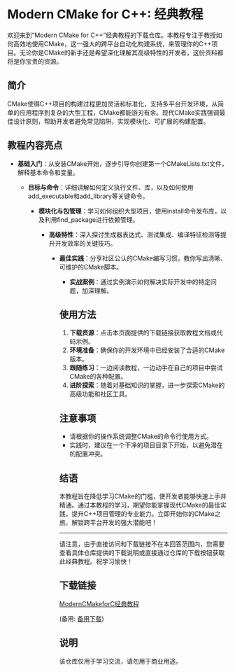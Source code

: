 # Modern CMake for C++: 经典教程

欢迎来到“Modern CMake for C++”经典教程的下载仓库。本教程专注于教授如何高效地使用CMake，这一强大的跨平台自动化构建系统，来管理你的C++项目。无论你是CMake的新手还是希望深化理解其高级特性的开发者，这份资料都将是你宝贵的资源。

## 简介

CMake使得C++项目的构建过程更加灵活和标准化，支持多平台开发环境，从简单的应用程序到复杂的大型工程，CMake都能游刃有余。现代CMake实践强调最佳设计原则，帮助开发者避免常见陷阱，实现模块化、可扩展的构建配置。

## 教程内容亮点

- **基础入门**：从安装CMake开始，逐步引导你创建第一个CMakeLists.txt文件，解释基本命令和变量。

  - **目标与命令**：详细讲解如何定义执行文件、库，以及如何使用add_executable和add_library等关键命令。

    - **模块化与包管理**：学习如何组织大型项目，使用install命令发布库，以及利用find_package进行依赖管理。

      - **高级特性**：深入探讨生成器表达式、测试集成、编译特征检测等提升开发效率的关键技巧。

        - **最佳实践**：分享社区公认的CMake编写习惯，教你写出清晰、可维护的CMake脚本。

          - **实战案例**：通过实例演示如何解决实际开发中的特定问题，加深理解。

          ## 使用方法

          1. **下载资源**：点击本页面提供的下载链接获取教程文档或代码示例。
          2. **环境准备**：确保你的开发环境中已经安装了合适的CMake版本。
          3. **跟随练习**：一边阅读教程，一边动手在自己的项目中尝试CMake的各种配置。
          4. **进阶探索**：随着对基础知识的掌握，进一步探索CMake的高级功能和社区工具。

          ## 注意事项

          - 请根据你的操作系统调整CMake的命令行使用方式。
          - 实践时，建议在一个干净的项目目录下开始，以避免潜在的配置冲突。

          ## 结语

          本教程旨在降低学习CMake的门槛，使开发者能够快速上手并精通。通过本教程的学习，期望你能掌握现代CMake的最佳实践，提升C++项目管理的专业能力。立即开始你的CMake之旅，解锁跨平台开发的强大潜能吧！

          ---

          请注意，由于直接访问和下载链接不在本回答范围内，您需要查看具体仓库提供的下载说明或直接通过仓库的下载按钮获取此经典教程。祝学习愉快！

          ## 下载链接
          [ModernCMakeforC经典教程](https://pan.quark.cn/s/678ddb4e45a1) 

          (备用: [备用下载](https://pan.baidu.com/s/1FQ5Fzl-SiRJzII5_k97Atg?pwd=p28m))

          ## 说明

          该仓库仅用于学习交流，请勿用于商业用途。

